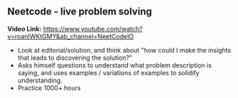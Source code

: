 ## Neetcode - live problem solving
**Video Link:** https://www.youtube.com/watch?v=roanIWKtGMY&ab_channel=NeetCodeIO <br>
- Look at editorial/solution, and think about "how could I make the insights that leads to discovering the solution?"
- Asks himself questions to understand what problem description is saying, and uses examples / variations of examples to solidify understanding. 
- Practice 1000+ hours